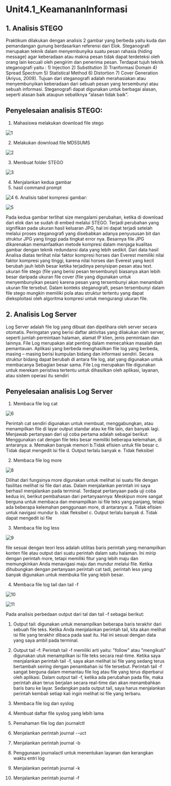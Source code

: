 # Unit4.1_KeamananInformasi 

## 1. Analisis STEGO 
Praktikum dilakukan dengan analisis 2 gambar yang berbeda yaitu kuda dan pemandangan gunung berdasarkan referensi dari Elok. 
Steganografi merupakan teknik dalam menyembunyika suatu pesan rahasia (hiding message) agar keberadaan atau makna pesan tidak dapat terdeteksi oleh orang lain kecuali oleh pengirim dan penerima pesan. Terdapat tujuh teknik steganografi yaitu : 1) Injection 2) Substitution 3) Tranformasi Domain 4) Spread Spectrum 5) Statistical Method 6) Distortion 7) Cover Generation (Ariyus, 2009). Tujuan dari steganografi adalah merahasiakan atau menyembunyikan keberadaan dari sebuah pesan yang tersembunyi atau sebuah informasi. Steganografi dapat digunakan untuk berbagai alasan, seperti alasan baik ataupun sebaliknya “alasan tidak baik”.
## Penyelesaian analisis STEGO:
1. Mahasiswa melakukan download file stego 

![1](https://user-images.githubusercontent.com/99699435/224770471-cbe2b51a-bcde-4e38-b0f1-971eb3a48cb4.png)

2. Melakukan download file  MD5SUMS
 
![2](https://user-images.githubusercontent.com/99699435/224771219-e876fced-2ac7-4f77-9af0-4eaeb4bc1f2d.png) 

3. Membuat folder STEGO 

![3](https://user-images.githubusercontent.com/99699435/224771815-b40310c8-dbff-4b21-8035-23490bdc9968.png)
 
4. Menjalankan kedua gambar 
5. hasil command prompt 

![4](https://user-images.githubusercontent.com/99699435/224772254-d520ddb2-a8d1-4b06-b0ac-2e16d4acd3cd.png)
6. Analisis tabel kompresi gambar: 


![5](https://user-images.githubusercontent.com/99699435/224772847-e76d3b74-f45f-44bd-8f3d-84318a4abb17.png) 

Pada kedua gambar terlihat size mengalami perubahan, ketika di download dari elok dan se sudah di embed melalui STEGO. Terjadi perubahan yang signifikan pada ukuran hasil keluaran JPG, hal ini dapat terjadi setelah melalui proses steganografi yang disebabkan adanya penyususan bit dan struktur JPG yang tinggi pada tingkat error nya. Besarnya file JPG dikarenakan memanfaatkan metode kompresi dalam menjaga kualitas gambar dengan teknik redundansi data yang lebih sedikit. Dari data hasil Analisa diatas terlihat nilai faktor kompresi horses dan Everest memiliki nilai faktor kompresi yang tinggi, karena nilai horses dan Everest yang kecil berubah jauh lebih besar ketika terjadinya penyisipan pesan atau text. ukuran file stego (file yang berisi pesan tersembunyi) biasanya akan lebih besar daripada ukuran file cover (file yang digunakan untuk menyembunyikan pesan) karena pesan yang tersembunyi akan menambah ukuran file tersebut.  Dalam konteks steganografi, pesan tersembunyi dalam file stego mungkin memiliki pola atau struktur tertentu yang dapat dieksploitasi oleh algoritma kompresi untuk mengurangi ukuran file.

## 2. Analisis Log Server 
Log Server adalah file log yang dibuat dan dipelihara oleh server secara otomatis. Peringatan yang berisi daftar aktivitas yang dilakukan oleh server, seperti jumlah permintaan halaman, alamat IP klien, jenis permintaan dan lainnya.  File Log merupakan alat penting dalam memecahkan masalah dan pemantauan. Aplikasi yang berbeda menghasilkan file log yang berbeda, masing – masing berisi kumpulan bidang dan informasi sendiri. Secara struktur bidang dapat berubah di antara file log, alat yang digunakan untuk membacanya Sebagian besar sama. File Log merupakan file digunakan untuk merekam peristiwa tertentu untuk dihasilkan oleh aplikasi, layanan, atau sistem operasi itu sendiri

## Penyelesaian analisis Log Server
1. Membaca file log cat

![6](https://user-images.githubusercontent.com/99699435/224777296-01e54525-a9ab-4174-bfac-3baccb89ccec.png)

Perintah cat sendiri digunakan  untuk membuat, menggabungkan, atau menampilkan file di layar output standar atau ke file lain, dan banyak lagi. Menjawab pertanyaan dari uji coba pertama adalah sebagai berikut: Menggunakan cat dengan file teks besar memiliki beberapa kelemahan, di antaranya:
a. Memakan banyak memori
b.Tidak efisien untuk file besar
c. Tidak dapat mengedit isi file
d. Output terlalu banyak
e. Tidak fleksibel

2. Membaca file log more

![8](https://user-images.githubusercontent.com/99699435/224777435-be706e36-e474-4a67-ae88-5918c9c74934.png)

Dilihat dari fungsinya more digunakan untuk melihat isi suatu file dengan fasilitas melihat isi file dari atas. Dalam menjalankan perintah ini saya berhasil menjalankan pada terminal. Terdapat pertanyaan pada uji coba kedua ini, berikut pembahasan dari pertanyaannya: Meskipun more sangat berguna untuk membaca dan menampilkan isi file teks yang panjang, tetapi ada beberapa kelemahan penggunaan more, di antaranya:
a. Tidak efisien untuk navigasi mundur
b. idak fleksibel
c. Output terlalu banyak
d. Tidak dapat mengedit isi file

3. Membaca file log less

![9](https://user-images.githubusercontent.com/99699435/224777454-f4892996-4429-4284-bc36-bfa18612f6ff.png)

file sesuai dengan teori less adalah utilitas baris perintah yang menampilkan konten file atau output dari suatu perintah dalam satu halaman. Ini mirip dengan perintah more, tetapi memiliki fitur yang lebih maju dan memungkinkan Anda menavigasi maju dan mundur melalui file. Ketika dihubungkan dengan pertanyaan perintah cat tadi, perintah less yang banyak digunakan untuk membuka file yang lebih besar. 

4. Membaca file log tail dan tail -f

![10](https://user-images.githubusercontent.com/99699435/224777477-a1ac83db-0493-4b29-bdb0-4b33eb65fc42.png)

![11](https://user-images.githubusercontent.com/99699435/224777532-cf3e7c60-76a0-4dc6-9c8a-3da23ffdbdb0.png)

Pada analisis perbedaan output dari tal dan tail -f sebagai berikut: 
1.	Output tail: digunakan untuk menampilkan beberapa baris terakhir dari sebuah file teks. Ketika Anda menjalankan perintah tail, kita akan melihat isi file yang terakhir dibaca pada saat itu. Hal ini sesuai dengan data yang saya ambil pada terminal. 
2.	Output tail -f: Perintah tail -f memiliki arti yaitu: "follow" atau "mengikuti" digunakan utuk menampilkan isi file teks secara real-time. Ketika saya menjalankan perintah tail -f, saya akan melihat isi file yang sedang terus bertambah seiring dengan penambahan isi file tersebut. Perintah tail -f sangat berguna dalam memantau file log atau file yang terus diperbarui oleh aplikasi.
Dalam output tail -f, ketika ada perubahan pada file, maka perintah akan terus berjalan secara real-time dan akan menambahkan baris baru ke layar. Sedangkan pada output tail, saya harus menjalankan perintah kembali setiap kali ingin melihat isi file yang terbaru.

5. Membaca file log dan syslog

8. Membuat daftar file syslog yang lebih lama 
9. Pemahaman file log dan journalctl
10. Menjalankan perintah journal --uct 
11. Menjalankan perintah journal -b
12. Penggunaan journalactl untuk menentukan layanan dan kerangkan waktu entri log
13. Menjalankan perintah journal -k 
14. Menjalankan perintah journal -f
